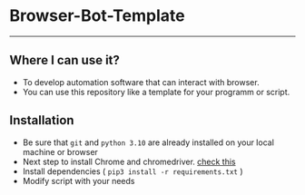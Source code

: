 # Browser-Bot-Template
---
## Where I can use it?
- To develop automation software that can interact with browser.
- You can use this repository like a template for your programm or script.
## Installation
- Be sure that `git` and `python 3.10` are already installed on your local machine or browser
- Next step to install Chrome and chromedriver. [check this](https://gist.github.com/Keshasan/55fca919688e6fb57386e5576ac3452b) 
- Install dependencies ( `pip3 install -r requirements.txt` )
- Modify script with your needs
